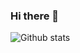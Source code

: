 ### Hi there 👋

![Github stats](https://github-readme-stats.vercel.app/api?username=adithyasunil26&show_icons=true&theme=algolia)
